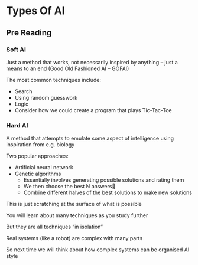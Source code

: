 # Types Of AI

## Pre Reading

### Soft AI

Just a method that works, not necessarily inspired by anything – just a means to an end \(Good Old Fashioned AI – GOFAI\)

The most common techniques include:

* Search
* Using random guesswork
* Logic
* Consider how we could create a program that plays Tic-Tac-Toe

### Hard AI

A method that attempts to emulate some aspect of intelligence using inspiration from e.g. biology

Two popular approaches:

* Artificial neural network
* Genetic algorithms
  * Essentially involves generating possible solutions and rating them
  * We then choose the best N answers
  * Combine different halves of the best solutions to make new solutions

This is just scratching at the surface of what is possible

You will learn about many techniques as you study further

But they are all techniques “in isolation”

Real systems \(like a robot\) are complex with many parts

So next time we will think about how complex systems can be organised AI style

